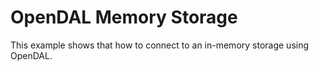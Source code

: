 # OpenDAL Memory Storage

This example shows that how to connect to an in-memory storage using OpenDAL.
